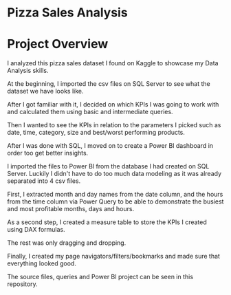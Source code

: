# Pizza Sales Analysis 


# Project Overview 

I analyzed this pizza sales dataset I found on Kaggle to showcase my Data Analysis skills.

At the beginning, I imported the csv files on SQL Server to see what the dataset we have looks like.

After I got familiar with it, I decided on which KPIs I was going to work with and calculated them using basic and intermediate queries. 

Then I wanted to see the KPIs in relation to the parameters I picked such as date, time, category, size and best/worst performing products.




After I was done with SQL, I moved on to create a Power BI dashboard in order too get better insights.

I imported the files to Power BI from the database I had created on SQL Server. Luckily I didn't have to do too much data modeling as it was already separated into 4 csv files.

First, I extracted month and day names from the date column, and the hours from the time column via Power Query to be able to demonstrate the busiest and most profitable months, days and hours.

As a second step, I created a measure table to store the KPIs I created using DAX formulas.

The rest was only dragging and dropping. 

Finally, I created my page navigators/filters/bookmarks and made sure that everything looked good.

The source files, queries and Power BI project can be seen in this repository.







